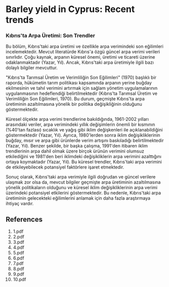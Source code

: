 # Barley yield in Cyprus: Recent trends

### Kıbrıs'ta Arpa Üretimi: Son Trendler

Bu bölüm, Kıbrıs'taki arpa üretimi ve özellikle arpa verimindeki son eğilimleri incelemektedir. Mevcut literatürde Kıbrıs'a özgü güncel arpa verimi verileri sınırlıdır. Çoğu kaynak, arpanın küresel önemi, üretimi ve ticareti üzerine odaklanmaktadır (Yazar, Yıl). Ancak, Kıbrıs'taki arpa üretimiyle ilgili bazı dolaylı bilgiler mevcuttur.

"Kıbrıs'ta Tarımsal Üretim ve Verimliliğin Son Eğilimleri" (1970) başlıklı bir raporda, hükümetin tarım politikası kapsamında arpanın yerine buğday ekilmesinin ve tahıl verimini artırmak için sağlam yönetim uygulamalarının uygulanmasının hedeflendiği belirtilmektedir (Kıbrıs'ta Tarımsal Üretim ve Verimliliğin Son Eğilimleri, 1970). Bu durum, geçmişte Kıbrıs'ta arpa üretiminin azaltılmasına yönelik bir politika değişikliğinin olduğunu göstermektedir.

Küresel ölçekte arpa verimi trendlerine bakıldığında, 1961-2002 yılları arasındaki veriler, arpa verimindeki yıllık değişimlerin önemli bir kısmının (%40'tan fazlası) sıcaklık ve yağış gibi iklim değişkenleri ile açıklanabildiğini göstermektedir (Yazar, Yıl). Ayrıca, 1980'lerden sonra iklim değişikliklerinin buğday, mısır ve arpa gibi ürünlerde verim artışını baskıladığı belirtilmektedir (Yazar, Yıl). Benzer şekilde, bir başka çalışma, 1991'den itibaren iklim trendlerinin arpa dahil olmak üzere birçok ürünün verimini olumsuz etkilediğini ve 1981'den beri iklimdeki değişikliklerin arpa verimini azalttığını ortaya koymaktadır (Yazar, Yıl). Bu küresel trendler, Kıbrıs'taki arpa verimini de etkileyebilecek potansiyel faktörlere işaret etmektedir.

Sonuç olarak, Kıbrıs'taki arpa verimiyle ilgili doğrudan ve güncel verilere ulaşmak zor olsa da, mevcut bilgiler geçmişte arpa üretiminin azaltılmasına yönelik politikaların olduğunu ve küresel iklim değişikliklerinin arpa verimi üzerindeki potansiyel etkilerini göstermektedir. Bu nedenle, Kıbrıs'taki arpa üretiminin gelecekteki eğilimlerini anlamak için daha fazla araştırmaya ihtiyaç vardır.


## References

1. 1.pdf
2. 2.pdf
3. 3.pdf
4. 4.pdf
5. 5.pdf
6. 6.pdf
7. 7.pdf
8. 8.pdf
9. 9.pdf
10. 10.pdf
